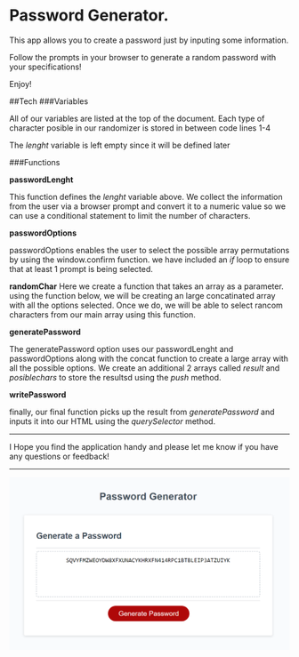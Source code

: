 # Password Generator.

This app allows you to create a password just by inputing some information. 


Follow the prompts in your browser to generate a random password with your specifications!

Enjoy!

##Tech
###Variables

All of our variables are listed at the top of the document. Each type of character posible in our randomizer is stored in between code lines 1-4

The *lenght* variable is left empty since it will be defined later

###Functions

**passwordLenght**

This function defines the *lenght* variable above. We collect the information from the user via a browser prompt and convert it to a numeric value so we can use a conditional statement to limit the number of characters.

**passwordOptions**

passwordOptions enables the user to select the possible array permutations by using the window.confirm function. we have included an *if* loop to ensure that at least 1 prompt is being selected.

**randomChar**
Here we create a function that takes an array as a parameter. using the function below, we will be creating an large concatinated array with all the options selected. Once we do, we will be able to select rancom characters from our main array using this function.

**generatePassword**

The generatePassword option uses our passwordLenght and passwordOptions along with the concat function to create a large array with all the possible options. We create an additional 2 arrays called *result* and *posiblechars* to store the resultsd using the *push* method.

**writePassword**

finally, our final function picks up the result from *generatePassword* and inputs it into our HTML using the *querySelector* method.

____________________________________

I Hope you find the application handy and please let me know if you have any questions or feedback!
____________________________________

![alt text](./Images/screenshot1.PNG)